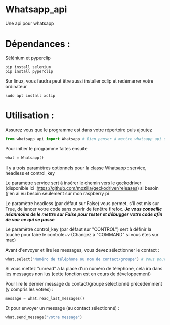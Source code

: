 # Whatsapp_api
Une api pour whatsapp

# Dépendances :

Sélénium et pyperclip
```
pip install selenium
pip install pyperclip
```
Sur linux, vous faudra peut être aussi installer xclip et redémarrer votre ordinateur
```
sudo apt install xclip
```

# Utilisation :
Assurez vous que le programme est dans votre répertoire puis ajoutez
```python
from whatsapp_api import Whatsapp # Bien penser à mettre whatsapp_api dans le même répertoire que votre programme
```

Pour initier le programme faites ensuite
```python
what = Whatsapp()
```

Il y a trois paramètres optionnels pour la classe Whatsapp : service, headless et control_key

Le paramètre service sert à insérer le chemin vers le geckodriver (disponible ici :https://github.com/mozilla/geckodriver/releases) si besoin (j'en ai eu besoin seulement sur mon raspberry pi

Le paramètre headless (par défaut sur False) vous permet, s'il est mis sur True, de lancer votre code sans ouvrir de fenêtre firefox.
***Je vous conseille néanmoins de le mettre sur False pour tester et débugger votre code afin de voir ce qui se passe***

Le paramètre control_key (par défaut sur "CONTROL") sert à définir la touche pour faire le controle+v (Changez à "COMMAND" si vous êtes sur mac)

Avant d'envoyer et lire les messages, vous devez sélectionner le contact :
```python
what.select("Numéro de téléphone ou nom de contact/groupe") # Vous pouvez tester avec la fonction recherche de whatsapp sur votre téléphone pour savoir si cela va marcher
```
Si vous mettez "unread" à la place d'un numéro de téléphone, cela ira dans les messages non lus (cette fonction est en cours de développement)

Pour lire le dernier message du contact/groupe sélectionné précedemment (y compris les votres) :
```python
message = what.read_last_messages()
```

Et pour envoyer un message (au contact sélectionné) :
```python
what.send_message("votre message")
```
